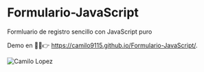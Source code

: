 # Formulario-JavaScript
Formluario de registro sencillo con JavaScript puro

Demo en 👨‍💻👉 https://camilo9115.github.io/Formulario-JavaScript/.

![Camilo Lopez](https://repository-images.githubusercontent.com/320688956/b3951500-3c0f-11eb-8284-44cfe5c81d51)

